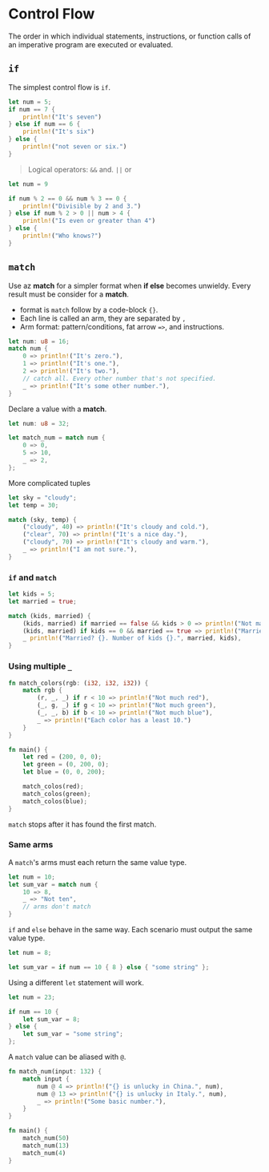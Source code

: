 # Control Flow

The order in which individual statements, instructions, or function calls of an imperative program are executed or evaluated.

## `if`

The simplest control flow is `if`.

```rust
let num = 5;
if num == 7 {
    println!("It's seven")
} else if num == 6 {
    println!("It's six")
} else {
    println!("not seven or six.")
}
```

> Logical operators: `&&` and. `||` or

```rust
let num = 9

if num % 2 == 0 && num % 3 == 0 {
    println!("Divisible by 2 and 3.")
} else if num % 2 > 0 || num > 4 {
    println!("Is even or greater than 4")
} else {
    println!("Who knows?")
}
```

## `match`

Use az **match** for a simpler format when **if else** becomes unwieldy. Every result must be consider for a **match**.

- format is `match` follow by a code-block `{}`.
- Each line is called an arm, they are separated by `,`
- Arm format: pattern/conditions, fat arrow `=>`, and instructions.

```rust
let num: u8 = 16;
match num {
    0 => println!("It's zero."),
    1 => println!("It's one."),
    2 => println!("It's two."),
    // catch all. Every other number that's not specified. 
    _ => println!("It's some other number."),
}
```

Declare a value with a **match**. 

```rust
let num: u8 = 32;

let match_num = match num {
    0 => 0,
    5 => 10,
    _ => 2,
};
```

More complicated tuples

```rust
let sky = "cloudy";
let temp = 30;

match (sky, temp) {
    ("cloudy", 40) => println!("It's cloudy and cold."),
    ("clear", 70) => println!("It's a nice day."),
    ("cloudy", 70) => println!("It's cloudy and warm."),
    _ => println!("I am not sure."),
}
```

### `if` and `match`

```rust
let kids = 5;
let married = true;

match (kids, married) {
    (kids, married) if married == false && kids > 0 => println!("Not married with {} kids.", kids),
    (kids, married) if kids == 0 && married == true => println!("Married and no children."),
    _ println!("Married? {}. Number of kids {}.", married, kids),
}
```

### Using multiple `_`

```rust
fn match_colors(rgb: (i32, i32, i32)) {
    match rgb {
        (r, _, _) if r < 10 => println!("Not much red"),
        (_, g, _) if g < 10 => println!("Not much green"),
        (_, _, b) if b < 10 => println!("Not much blue"),
        _ => println!("Each color has a least 10.")
    }
}

fn main() {
    let red = (200, 0, 0);
    let green = (0, 200, 0);
    let blue = (0, 0, 200);

    match_colos(red);
    match_colos(green);
    match_colos(blue);
}
```

`match` stops after it has found the first match.

### Same arms

A `match`'s arms must each return the same value type.

```rust
let num = 10;
let sum_var = match num {
    10 => 8,
    _ => "Not ten",
    // arms don't match 
}
```

`if` and `else` behave in the same way. Each scenario must output the same value type.

```rust
let num = 8;

let sum_var = if num == 10 { 8 } else { "some string" };
```

Using a different `let` statement will work.

```rust
let num = 23;

if num == 10 {
    let sum_var = 8;
} else { 
    let sum_var = "some string";
};
```

A `match` value can be aliased with `@`. 

```rust
fn match_num(input: 132) {
    match input {
        num @ 4 => println!("{} is unlucky in China.", num),
        num @ 13 => println!("{} is unlucky in Italy.", num),
        _ => println!("Some basic number."),
    }
}

fn main() {
    match_num(50)
    match_num(13)
    match_num(4)
}
```

